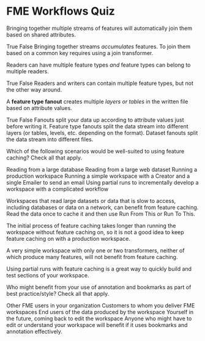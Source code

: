# FME Workflows Quiz

<quiz name="">
  <question>
    <p>
    Bringing together multiple streams of features will automatically join them based on shared attributes.
    </p>
    <answer>True</answer>
    <answer correct>False</answer>
    <explanation>Bringing together streams <i>accumulates</i> features. To join them based on a common key requires using a join transformer.</explanation>
  </question>
  <question>
    <p>
    Readers can have multiple feature types <i>and</i> feature types can belong to multiple readers.
    </p>
    <answer>True</answer>
    <answer correct>False</answer>
    <explanation>Readers and writers can contain multiple feature types, but not the other way around.</explanation>
  </question>
  <question>
    <p>
    A <strong>feature type fanout</strong> creates multiple <i>layers or tables</i> in the written file based on attribute values.
    </p>
    <answer correct>True</answer>
    <answer>False</answer>
    <explanation>Fanouts split your data up according to attribute values just before writing it. Feature type fanouts split the data stream into different layers (or tables, levels, etc. depending on the format). Dataset fanouts split the data stream into different files.</explanation>
  </question>
  <question multiple>
    <p>
    Which of the following scenarios would be well-suited to using feature caching? Check all that apply.
    </p>
    <answer correct>Reading from a large database</answer>
    <answer correct>Reading from a large web dataset</answer>
    <answer>Running a production workspace</answer>
    <answer>Running a simple workspace with a Creator and a single Emailer to send an email</answer>
    <answer correct>Using partial runs to incrementally develop a workspace with a complicated workflow</answer>
    <explanation>
      <p>
        Workspaces that read large datasets or data that is slow to access, including databases or data on a network, can benefit from feature caching. Read the data once to cache it and then use Run From This or Run To This.
      </p>
      <p>
        The initial process of feature caching takes longer than running the workspace without feature caching on, so it is not a good idea to keep feature caching on with a production workspace.
      </p>
      <p>
        A very simple workspace with only one or two transformers, neither of which produce many features, will not benefit from feature caching.
      </p>
      <p>
        Using partial runs with feature caching is a great way to quickly build and test sections of your workspace.
      </p>
    </explanation>
  </question>
  <question multiple>
    <p>
    Who might benefit from your use of annotation and bookmarks as part of best practice/style? Check all that apply.
    </p>
    <answer correct>Other FME users in your organization</answer>
    <answer correct>Customers to whom you deliver FME workspaces</answer>
    <answer>End users of the data produced by the workspace</answer>
    <answer correct>Yourself in the future, coming back to edit the workspace</answer>
    <explanation>Anyone who might have to edit or understand your workspace will benefit if it uses bookmarks and annotation effectively.</explanation>
  </question>
</quiz>
